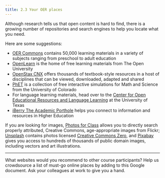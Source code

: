 ```yaml
---
title: 2.3 Your OER places
---
```


Although research tells us that open content is hard to find, there is a growing number of repositories and search engines to help you locate what you need.

Here are some suggestions:

 - [OER Commons][1] contains 50,000 learning materials in a variety of
   subjects ranging from preschool to adult education
 - [OpenLearn][2] is the home of free learning materials from The Open
   University
 - [OpenStax CNX][3] offers thousands of textbook-style resources in a
   host of disciplines that can be viewed, downloaded, adapted and
   shared
 - [PhET][4] is a collection of free interactive simulations for Math
   and Science from the University of Colorado
 - For language learning materials, head over to the [Center for Open
   Educational Resources and Language Learning][5] at the University of
   Texas
 - [iBerry The Academic Porthole][6] helps you connect to information
   and resources in Higher Education

If you are looking for images, [Photos for Class][7] allows you to directly search properly attributed, Creative Commons, age-appropriate images from Flickr;
[Unsplash][8] contains photos licensed [Creative Commons Zero][9], and [Pixabay][10] gives you access to hundreds of thousands of public domain images, including vectors and art illustrations. 


----------
What websites would you recommend to other course participants? Help us crowdsource a list of must-go online places by adding to this Google document.  Ask your colleagues at work to give you a hand.


  [1]: https://www.oercommons.org
  [2]: http://www.open.edu/openlearn/
  [3]: https://cnx.org
  [4]: http://phet.colorado.edu
  [5]: https://www.coerll.utexas.edu/coerll/materials/language-learning-materials
  [6]: http://iberry.com
  [7]: http://photosforclass.com
  [8]: https://unsplash.com
  [9]: https://creativecommons.org/publicdomain/zero/1.0/
  [10]: https://pixabay.com
